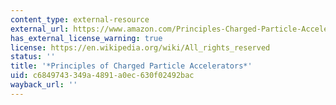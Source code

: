 ```yaml
---
content_type: external-resource
external_url: https://www.amazon.com/Principles-Charged-Particle-Acceleration-Physics/dp/0486498182#:~:text=This%20authoritative%20text%20offers%20a%20unified%2C%20programmed,for%20graduate%20students%20of%20physics%20and%20electrical
has_external_license_warning: true
license: https://en.wikipedia.org/wiki/All_rights_reserved
status: ''
title: '*Principles of Charged Particle Accelerators*'
uid: c6849743-349a-4891-a0ec-630f02492bac
wayback_url: ''
---
```

